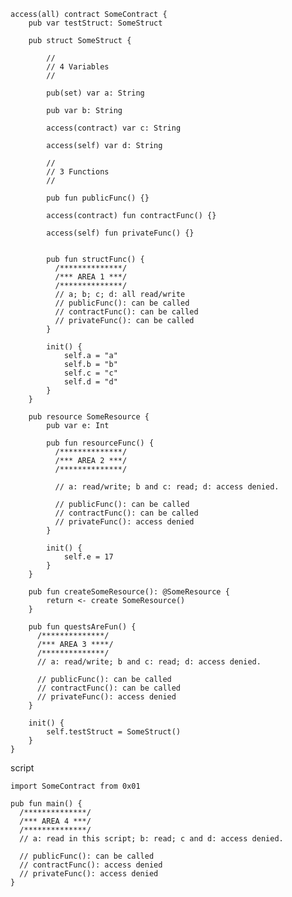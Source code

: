     access(all) contract SomeContract {
        pub var testStruct: SomeStruct

        pub struct SomeStruct {

            //
            // 4 Variables
            //

            pub(set) var a: String

            pub var b: String

            access(contract) var c: String

            access(self) var d: String

            //
            // 3 Functions
            //

            pub fun publicFunc() {}

            access(contract) fun contractFunc() {}

            access(self) fun privateFunc() {}


            pub fun structFunc() {
              /**************/
              /*** AREA 1 ***/
              /**************/
              // a; b; c; d: all read/write
              // publicFunc(): can be called
              // contractFunc(): can be called
              // privateFunc(): can be called
            }

            init() {
                self.a = "a"
                self.b = "b"
                self.c = "c"
                self.d = "d"
            }
        }

        pub resource SomeResource {
            pub var e: Int

            pub fun resourceFunc() {
              /**************/
              /*** AREA 2 ***/
              /**************/

              // a: read/write; b and c: read; d: access denied.

              // publicFunc(): can be called
              // contractFunc(): can be called
              // privateFunc(): access denied
            }

            init() {
                self.e = 17
            }
        }

        pub fun createSomeResource(): @SomeResource {
            return <- create SomeResource()
        }

        pub fun questsAreFun() {
          /**************/
          /*** AREA 3 ****/
          /**************/
          // a: read/write; b and c: read; d: access denied.

          // publicFunc(): can be called
          // contractFunc(): can be called
          // privateFunc(): access denied
        }

        init() {
            self.testStruct = SomeStruct()
        }
    }
  

script


    import SomeContract from 0x01

    pub fun main() {
      /**************/
      /*** AREA 4 ***/
      /**************/
      // a: read in this script; b: read; c and d: access denied.

      // publicFunc(): can be called
      // contractFunc(): access denied
      // privateFunc(): access denied
    }
